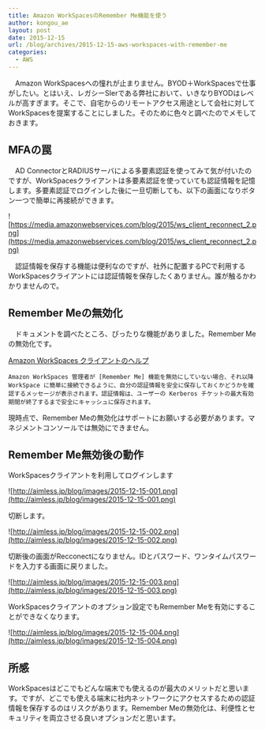 ```yaml
---
title: Amazon WorkSpacesのRemember Me機能を使う
author: kongou_ae
layout: post
date: 2015-12-15
url: /blog/archives/2015-12-15-aws-workspaces-with-remember-me
categories:
  - AWS
---
```


　Amazon WorkSpacesへの憧れが止まりません。BYOD＋WorkSpacesで仕事がしたい。とはいえ、レガシーSIerである弊社において、いきなりBYODはレベルが高すぎます。そこで、自宅からのリモートアクセス用途として会社に対してWorkSpacesを提案することにしました。そのために色々と調べたのでメモしておきます。

## MFAの罠

　AD ConnectorとRADIUSサーバによる多要素認証を使ってみて気が付いたのですが、WorkSpacesクライアントは多要素認証を使っていても認証情報を記憶します。多要素認証でログインした後に一旦切断しても、以下の画面になりボタン一つで簡単に再接続ができます。

![https://media.amazonwebservices.com/blog/2015/ws_client_reconnect_2.png](https://media.amazonwebservices.com/blog/2015/ws_client_reconnect_2.png)

　認証情報を保存する機能は便利なのですが、社外に配置するPCで利用するWorkSpacesクライアントには認証情報を保存したくありません。誰が触るかわかりませんので。

## Remember Meの無効化

　ドキュメントを調べたところ、ぴったりな機能がありました。Remember Meの無効化です。


[Amazon WorkSpaces クライアントのヘルプ](http://docs.aws.amazon.com/ja_jp/workspaces/latest/adminguide/osx_client_help.htm)

```
Amazon WorkSpaces 管理者が [Remember Me] 機能を無効にしていない場合、それ以降 WorkSpace に簡単に接続できるように、自分の認証情報を安全に保存しておくかどうかを確認するメッセージが表示されます。認証情報は、ユーザーの Kerberos チケットの最大有効期間が終了するまで安全にキャッシュに保存されます。
```

現時点で、Remember Meの無効化はサポートにお願いする必要があります。マネジメントコンソールでは無効にできません。

## Remember Me無効後の動作

WorkSpacesクライアントを利用してログインします

![http://aimless.jp/blog/images/2015-12-15-001.png](http://aimless.jp/blog/images/2015-12-15-001.png)

切断します。

![http://aimless.jp/blog/images/2015-12-15-002.png](http://aimless.jp/blog/images/2015-12-15-002.png)

切断後の画面がRecconectになりません。IDとパスワード、ワンタイムパスワードを入力する画面に戻りました。

![http://aimless.jp/blog/images/2015-12-15-003.png](http://aimless.jp/blog/images/2015-12-15-003.png)

WorkSpacesクライアントのオプション設定でもRemember Meを有効にすることができなくなります。

![http://aimless.jp/blog/images/2015-12-15-004.png](http://aimless.jp/blog/images/2015-12-15-004.png)

## 所感

WorkSpacesはどこでもどんな端末でも使えるのが最大のメリットだと思います。ですが、どこでも使える端末に社内ネットワークにアクセスするための認証情報を保存するのはリスクがあります。Remember Meの無効化は、利便性とセキュリティを両立させる良いオプションだと思います。
